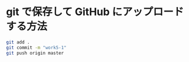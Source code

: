 # git で保存して GitHub にアップロードする方法

```bash
git add .
git commit -m "work5-1"
git push origin master
```
